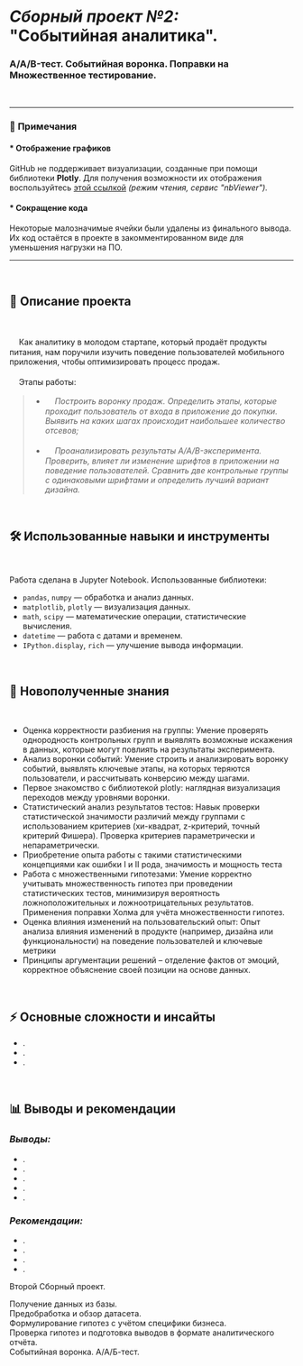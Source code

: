 # _Сборный проект №2:_ <br> "Событийная аналитика".
### А/А/B-тест. Событийная воронка. Поправки на Множественное тестирование.

<br>

***

### 📝 **Примечания**  

#### * **Отображение графиков**  
GitHub не поддерживает визуализации, созданные при помощи библиотеки **Plotly**. Для получения возможности их отображения воспользуйтесь [этой ссылкой](https://nbviewer.org/github/n347r1n0/yandex_prjcts/blob/main/10_Сборный_проект_2/Сборный_проект_2.ipynb) *(режим чтения, сервис "nbViewer").*
<br>
#### * **Сокращение кода**  
Некоторые малозначимые ячейки были удалены из финального вывода. Их код остаётся в проекте в закомментированном виде для уменьшения нагрузки на ПО.  

---

<br>

## 📌 Описание проекта
<br>

ᅠ Как аналитику в молодом стартапе, который продаёт продукты питания, нам поручили изучить поведение пользователей мобильного приложения, чтобы оптимизировать процесс продаж.<br><br>
ᅠ Этапы работы: 
>  - _ᅠ Построить воронку продаж. Определить этапы, которые проходит пользователь от входа в приложение до покупки. Выявить на каких шагах происходит наибольшее количество отсевов;_<br><br> 
>  - _ᅠ Проанализировать результаты A/A/B-эксперимента. Проверить, влияет ли изменение шрифтов в приложении на поведение пользователей. Сравнить две контрольные группы с одинаковыми шрифтами и определить лучший вариант дизайна._

<br>

## 🛠 Использованные навыки и инструменты

<br>

Работа сделана в Jupyter Notebook. Использованные библиотеки:
- `pandas`, `numpy` — обработка и анализ данных.
- `matplotlib`, `plotly` — визуализация данных.
- `math`, `scipy` — математические операции, статистические вычисления.
- `datetime` — работа с датами и временем.
- `IPython.display`, `rich` — улучшение вывода информации.

<br>

## 🎯 Новополученные знания

<br>

- Оценка корректности разбиения на группы: Умение проверять однородность контрольных групп и выявлять возможные искажения в данных, которые могут повлиять на результаты эксперимента.
- Анализ воронки событий:  Умение строить и анализировать воронку событий, выявлять ключевые этапы, на которых теряются пользователи, и рассчитывать конверсию между шагами.
- Первое знакомство с библиотекой plotly: наглядная визуализация переходов между уровнями воронки.
- Статистический анализ результатов тестов: Навык проверки статистической значимости различий между группами с использованием критериев (хи-квадрат, z-критерий, точный критерий Фишера). Проверка критериев параметрически и непараметрически.
- Приобретение опыта работы с такими статистическими концепциями как ошибки I и II рода, значимость и мощность теста
- Работа с множественными гипотезами: Умение корректно учитывать множественность гипотез при проведении статистических тестов, минимизируя вероятность ложноположительных и ложноотрицательных результатов. Применения поправки Холма для учёта множественности гипотез.
- Оценка влияния изменений на пользовательский опыт: Опыт анализа влияния изменений в продукте (например, дизайна или функциональности) на поведение пользователей и ключевые метрики
- Принципы аргументации решений – отделение фактов от эмоций, корректное объяснение своей позиции на основе данных.

<br>

## ⚡ Основные сложности и инсайты
- .
- .
- .

<br>

## 📊 Выводы и рекомендации

### ***Выводы:***
- .  
- .  
- .  
- .  
- .  

### ***Рекомендации:***  
- .  
- .  
- .  
- .



Второй Сборный проект.

Получение данных из базы.<br> Предобработка и обзор датасета. <br>
Формулирование гипотез с учётом специфики бизнеса. <br>
Проверка гипотез и подготовка выводов в формате аналитического отчёта. <br>
Событийная воронка. А/А/Б-тест.
